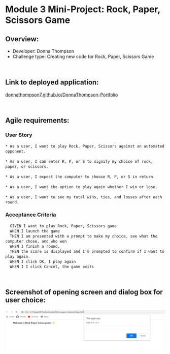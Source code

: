 # Module 3 Mini-Project: Rock, Paper, Scissors Game

## Overview:
* Developer: Donna Thompson
* Challenge type: Creating new code for Rock, Paper, Scissors Game

<br/>

## Link to deployed application:
[donnathompson7.github.io/DonnaThompson-Portfolio](https://donnathompson7.github.io/DonnaThompson-Portfolio)

<br/>

## Agile requirements:
### User Story

```
* As a user, I want to play Rock, Paper, Scissors against an automated opponent.

* As a user, I can enter R, P, or S to signify my choice of rock, paper, or scissors.

* As a user, I expect the computer to choose R, P, or S in return.

* As a user, I want the option to play again whether I win or lose.

* As a user, I want to see my total wins, ties, and losses after each round.
```

### Acceptance Criteria

```
  GIVEN I want to play Rock, Paper, Scissors game
  WHEN I launch the game
  THEN I am presented with a prompt to make my choice, see what the computer chose, and who won
  WHEN I finish a round,
  THEN the score is displayed and I'm prompted to confirm if I want to play again. 
  WHEN I click OK, I play again
  WHEN I I click Cancel, the game exits
```

<br/>

## Screenshot of opening screen and dialog box for user choice:
![Donna Thompson - Portfolio](./assets/rock-paper-scissors-screenshot1.png)

```


